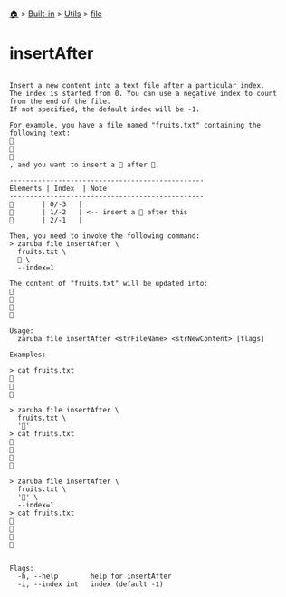 <!--startTocHeader-->
[🏠](../../../README.md) > [Built-in](../../README.md) > [Utils](../README.md) > [file](README.md)
# insertAfter
<!--endTocHeader-->

```

Insert a new content into a text file after a particular index.
The index is started from 0. You can use a negative index to count from the end of the file.
If not specified, the default index will be -1.

For example, you have a file named "fruits.txt" containing the following text:
🍊
🍓
🍇
, and you want to insert a 🍕 after 🍓.

------------------------------------------------
Elements | Index  | Note
------------------------------------------------
🍊       | 0/-3   |
🍓       | 1/-2   | <-- insert a 🍕 after this
🍇       | 2/-1   |

Then, you need to invoke the following command:
> zaruba file insertAfter \
  fruits.txt \
  🍕 \
  --index=1

The content of "fruits.txt" will be updated into:
🍊
🍓
🍕
🍇

Usage:
  zaruba file insertAfter <strFileName> <strNewContent> [flags]

Examples:

> cat fruits.txt
🍊
🍓
🍇

> zaruba file insertAfter \
  fruits.txt \
  '🍕'
> cat fruits.txt
🍊
🍓
🍇
🍕

> zaruba file insertAfter \
  fruits.txt \
  '🍕' \
  --index=1
> cat fruits.txt
🍊
🍓
🍕
🍇


Flags:
  -h, --help        help for insertAfter
  -i, --index int   index (default -1)

```

<!--startTocSubtopic-->

<!--endTocSubtopic-->